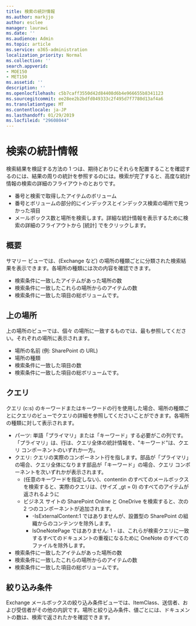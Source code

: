 ```yaml
---
title: 検索の統計情報
ms.author: markjjo
author: esclee
manager: laurawi
ms.date: ''
ms.audience: Admin
ms.topic: article
ms.service: o365-administration
localization_priority: Normal
ms.collection: ''
search.appverid:
- MOE150
- MET150
ms.assetid: ''
description: ''
ms.openlocfilehash: c5b7caff3550d42d84408d6b4e966655b8341123
ms.sourcegitcommit: ee28ee2b2bdfd049333c2f495d7f7780d13af4a6
ms.translationtype: MT
ms.contentlocale: ja-JP
ms.lasthandoff: 01/29/2019
ms.locfileid: "29608044"
---
```

# <a name="search-statistics"></a>検索の統計情報
検索結果を検証する方法の 1 つは、期待どおりにそれらを配置することを確認するのには、結果の周りの統計を参照するのには。検索が完了すると、高度な統計情報の検索の詳細のフライアウトのとおりです。
- 番号と検索で取得したアイテムのボリューム
- 番号とボリュームの部分的にインデックスとインデックス検索の場所で見つかった項目
- メールボックス数と場所を検索します。詳細な統計情報を表示するために検索の詳細のフライアウトから [統計] でをクリックします。

## <a name="summary"></a>概要
サマリー ビューでは、(Exchange など) の場所の種類ごとに分類された検索結果を表示できます。各場所の種類には次の内容を確認できます。
- 検索条件に一致したアイテムがあった場所の数
- 検索条件に一致したこれらの場所からのアイテムの数
- 検索条件に一致した項目の総ボリュームです。

## <a name="top-locations"></a>上の場所
上の場所のビューでは、個々 の場所に一致するものでは、最も参照してください。それぞれの場所に表示されます。
- 場所の名前 (例: SharePoint の URL)
- 場所の種類
- 検索条件に一致した項目の数
- 検索条件に一致した項目の総ボリュームです。

## <a name="queries"></a>クエリ
クエリ (c:s) のキーワードまたはキーワードの行を使用した場合、場所の種類ごとにクエリのビューでクエリの詳細を参照してくださいことができます。各場所の種類に対して表示されます。
- パーツ: 単語「プライマリ」または「キーワード」する必要がこの列です。「プライマリ」は、行は、クエリ全体の統計情報を、"キーワード"は、クエリ コンポーネントのいずれか一方。
- クエリ: クエリの実際のコンポーネント行を指します。部品が「プライマリ」の場合、クエリ全体になります部品が「キーワード」の場合、クエリ コンポーネントを次いずれかが表示されます。
  - (任意のキーワードを指定しない)、contentin のすべてのメールボックスを検索すると、実際のクエリは、(サイズ _gt = 0) のすべてのアイテムが返されるように
  - ビジネス サイトの SharePoint Online と OneDrive を検索すると、次の 2 つのコンポーネントが追加されます。
    - -IsExternalContent:1 ではありませんが、設置型の SharePoint の組織からのコンテンツを除外します。
    - IsOneNotePage ではありません: 1 - は、これらが検索クエリに一致するすべてのドキュメントの重複になるために OneNote のすべてのファイルを除外します。
- 検索条件に一致したアイテムがあった場所の数
- 検索条件に一致したこれらの場所からのアイテムの数
- 検索条件に一致した項目の総ボリュームです。

## <a name="refiners"></a>絞り込み条件
Exchange メールボックスの絞り込み条件ビューでは、ItemClass、送信者、および受信者がその他の内訳です。場所と絞り込み条件、値ごとには、ドキュメントの数は、検索で返されたかを確認できます。